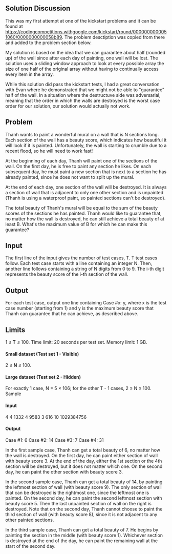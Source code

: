 ## Solution Discussion
This was my first attempt at one of the kickstart problems and it can be found at https://codingcompetitions.withgoogle.com/kickstart/round/0000000000051060/0000000000058b89. The problem desctiption was copied from there and added to the problem section below.

My solution is based on the idea that we can guarantee about half (rounded up) of the wall since after each day of painting, one wall will be lost. The solution uses a sliding window approach to look at every possible array the size of one half of the original array without having to continually access every item in the array.

While this solution did pass the kickstart tests, I had a great conversation with Evan where he demonstrated that we might not be able to "guarantee" half of the wall. In a situation where the destructuve side was adversarial, meaning that the order in which the walls are destroyed is the worst case order for our solution, our solution would actually not work. 

## Problem
Thanh wants to paint a wonderful mural on a wall that is N sections long. Each section of the wall has a beauty score, which indicates how beautiful it will look if it is painted. Unfortunately, the wall is starting to crumble due to a recent flood, so he will need to work fast!

At the beginning of each day, Thanh will paint one of the sections of the wall. On the first day, he is free to paint any section he likes. On each subsequent day, he must paint a new section that is next to a section he has already painted, since he does not want to split up the mural.

At the end of each day, one section of the wall will be destroyed. It is always a section of wall that is adjacent to only one other section and is unpainted (Thanh is using a waterproof paint, so painted sections can't be destroyed).

The total beauty of Thanh's mural will be equal to the sum of the beauty scores of the sections he has painted. Thanh would like to guarantee that, no matter how the wall is destroyed, he can still achieve a total beauty of at least B. What's the maximum value of B for which he can make this guarantee?

## Input
The first line of the input gives the number of test cases, T. T test cases follow. Each test case starts with a line containing an integer N. Then, another line follows containing a string of N digits from 0 to 9. The i-th digit represents the beauty score of the i-th section of the wall.

## Output
For each test case, output one line containing Case #x: y, where x is the test case number (starting from 1) and y is the maximum beauty score that Thanh can guarantee that he can achieve, as described above.

## Limits

1 ≤ **T** ≤ 100.
Time limit: 20 seconds per test set.
Memory limit: 1 GB.

#### Small dataset (Test set 1 - Visible)
2 ≤ **N** ≤ 100.

#### Large dataset (Test set 2 - Hidden)
For exactly 1 case, N = 5 × 106; for the other T - 1 cases, 2 ≤ N ≤ 100.
Sample

#### Input
4
4
1332
4
9583
3
616
10
1029384756

#### Output 
Case #1: 6
Case #2: 14
Case #3: 7
Case #4: 31

In the first sample case, Thanh can get a total beauty of 6, no matter how the wall is destroyed. On the first day, he can paint either section of wall with beauty score 3. At the end of the day, either the 1st section or the 4th section will be destroyed, but it does not matter which one. On the second day, he can paint the other section with beauty score 3.

In the second sample case, Thanh can get a total beauty of 14, by painting the leftmost section of wall (with beauty score 9). The only section of wall that can be destroyed is the rightmost one, since the leftmost one is painted. On the second day, he can paint the second leftmost section with beauty score 5. Then the last unpainted section of wall on the right is destroyed. Note that on the second day, Thanh cannot choose to paint the third section of wall (with beauty score 8), since it is not adjacent to any other painted sections.

In the third sample case, Thanh can get a total beauty of 7. He begins by painting the section in the middle (with beauty score 1). Whichever section is destroyed at the end of the day, he can paint the remaining wall at the start of the second day.
